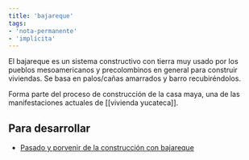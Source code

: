 ```yaml
---
title: 'bajareque'
tags:
- 'nota-permanente'
- 'implícita'
---
```

El bajareque es un sistema constructivo con tierra muy usado por los pueblos mesoamericanos y precolombinos en general para construir viviendas. Se basa en palos/cañas amarrados y barro recubiréndolos.

Forma parte del proceso de construcción de la casa maya, una de las manifestaciones actuales de [[vivienda yucateca]].

## Para desarrollar 

- [Pasado y porvenir de la construcción con bajareque](https://editorialrestauro.com.mx/pasado-y-porvenir-de-la-construccion-con-bajareque/)